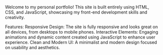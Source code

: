 Welcome to my personal portfolio! This site is built entirely using HTML, CSS, and JavaScript, showcasing my front-end development skills and creativity.

Features:
Responsive Design: The site is fully responsive and looks great on all devices, from desktops to mobile phones.
Interactive Elements: Engaging animations and dynamic content created using JavaScript to enhance user experience.
Clean and Modern UI: A minimalist and modern design focused on usability and aesthetics.